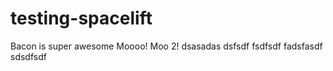 # testing-spacelift
Bacon is super awesome
Moooo! Moo 2!
dsasadas
dsfsdf
fsdfsdf
fadsfasdf
sdsdfsdf
